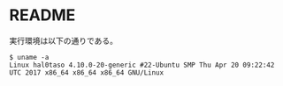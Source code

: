 # README

実行環境は以下の通りである。

```
$ uname -a
Linux hal0taso 4.10.0-20-generic #22-Ubuntu SMP Thu Apr 20 09:22:42 UTC 2017 x86_64 x86_64 x86_64 GNU/Linux
```


